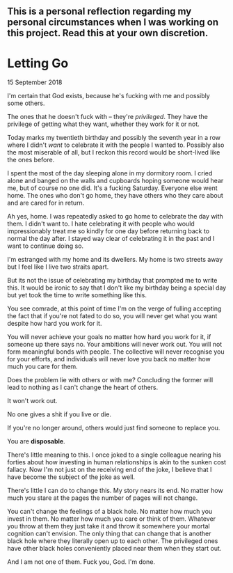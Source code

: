 ## This is a personal reflection regarding my personal circumstances when I was working on this project. Read this at your own discretion.

# Letting Go

15 September 2018

I'm certain that God exists, because he's fucking with me and possibly some others.

The ones that he doesn't fuck with – they're *privileged*. They have the privilege of getting what they want, whether they work for it or not.

Today marks my twentieth birthday and possibly the seventh year in a row where I didn't *want* to celebrate it with the people I wanted to. Possibly also the most miserable of all, but I reckon this record would be short-lived like the ones before.

I spent the most of the day sleeping alone in my dormitory room. I cried alone and banged on the walls and cupboards hoping someone would hear me, but of course no one did. It's a fucking Saturday. Everyone else went home. The ones who don't go home, they have others who they care about and are cared for in return.

Ah yes, home. I was repeatedly asked to go home to celebrate the day with them. I didn't want to. I hate celebrating it with people who would impressionably treat me so kindly for one day before returning back to normal the day after. I stayed way clear of celebrating it in the past and I want to continue doing so.

I'm estranged with my home and its dwellers. My home is two streets away but I feel like I live two straits apart.

But its not the issue of celebrating my birthday that prompted me to write this. It would be ironic to say that I don't like my birthday being a special day but yet took the time to write something like this.

You see comrade, at this point of time I'm on the verge of fulling accepting the fact that if you're not fated to do so, you will never get what you want despite how hard you work for it.

You will never achieve your goals no matter how hard you work for it, if someone up there says no. Your ambitions will never work out. You will not form meaningful bonds with people. The collective will never recognise you for your efforts, and individuals will never love you back no matter how much you care for them.

Does the problem lie with others or with me? Concluding the former will lead to nothing as I can't change the heart of others.

It won't work out.

No one gives a shit if you live or die.

If you're no longer around, others would just find someone to replace you.

You are **disposable**.

There's little meaning to this. I once joked to a single colleague nearing his forties about how investing in human relationships is akin to the sunken cost fallacy. Now I'm not just on the receiving end of the joke, I believe that I have become the subject of the joke as well.

There's little I can do to change this. My story nears its end. No matter how much you stare at the pages the number of pages will not change.

You can't change the feelings of a black hole. No matter how much you invest in them. No matter how much you care or think of them. Whatever you throw at them they just take it and throw it somewhere your mortal cognition can't envision. The only thing that can change that is another black hole where they literally open up to each other. The privileged ones have other black holes conveniently placed near them when they start out.

And I am not one of them. Fuck you, God. I'm done.
